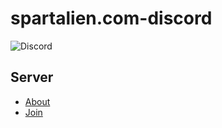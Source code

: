 # spartalien.com-discord

![Discord](https://img.shields.io/discord/1016670053015486515)

## Server

- [About](./server/text/intro.md)
- [Join](https://discord.gg/wy7HbvKvG8)
